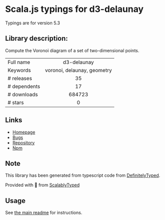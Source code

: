 
# Scala.js typings for d3-delaunay

Typings are for version 5.3

## Library description:
Compute the Voronoi diagram of a set of two-dimensional points.

|                    |                 |
| ------------------ | :-------------: |
| Full name          | d3-delaunay |
| Keywords           | voronoi, delaunay, geometry |
| # releases         | 35 |
| # dependents       | 17 |
| # downloads        | 684723 |
| # stars            | 0 |

## Links
- [Homepage](https://github.com/d3/d3-delaunay)
- [Bugs](https://github.com/d3/d3-delaunay/issues)
- [Repository](https://github.com/d3/d3-delaunay)
- [Npm](https://www.npmjs.com/package/d3-delaunay)
    


## Note
This library has been generated from typescript code from [DefinitelyTyped](https://definitelytyped.org).

Provided with :purple_heart: from [ScalablyTyped](https://github.com/oyvindberg/ScalablyTyped)

## Usage
See [the main readme](../../readme.md) for instructions.


